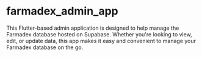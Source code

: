 # farmadex_admin_app
 This Flutter-based admin application is designed to help manage the Farmadex database hosted on Supabase. Whether you're looking to view, edit, or update data, this app makes it easy and convenient to manage your Farmadex database on the go.
